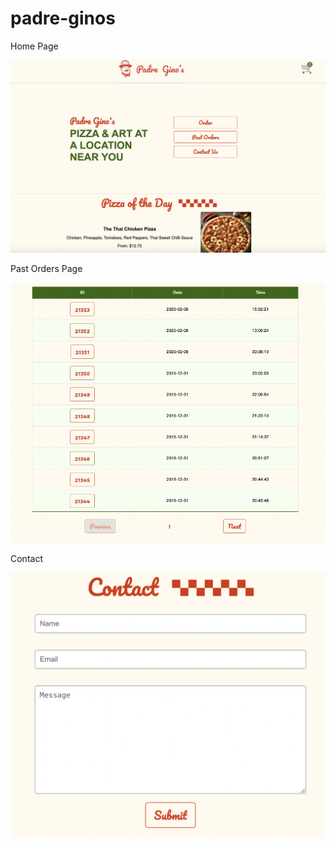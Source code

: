 # padre-ginos

Home Page

![Home Page](src/readme/home-page.png)

Past Orders Page

![Past Orders Page](src/readme/past-orders.png)

Contact

![Contact](src/readme/contact.png)
